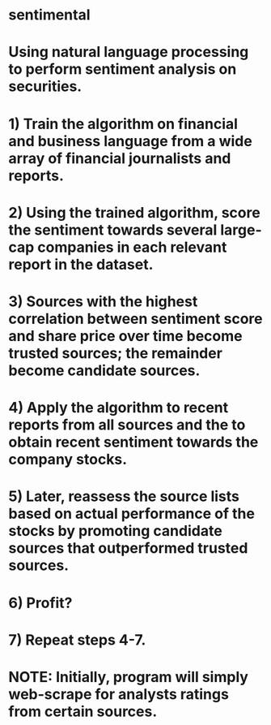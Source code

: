 # sentimental

# Using natural language processing to perform sentiment analysis on securities.

# 1) Train the algorithm on financial and business language from a wide array of financial journalists and reports.

# 2) Using the trained algorithm, score the sentiment towards several large-cap companies in each relevant report in the dataset.

# 3) Sources with the highest correlation between sentiment score and share price over time become **trusted sources**; the remainder become **candidate sources**.

# 4) Apply the algorithm to recent reports from all sources and the to obtain recent sentiment towards the company stocks.

# 5) Later, reassess the source lists based on actual performance of the stocks by promoting candidate sources that outperformed trusted sources.

# 6) Profit?

# 7) Repeat steps 4-7.

# NOTE: Initially, program will simply web-scrape for analysts ratings from certain sources.
